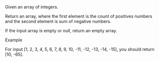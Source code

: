 Given an array of integers.

Return an array, where the first element is the count of positives numbers and the second element is sum of negative numbers.

If the input array is empty or null, return an empty array.

Example

For input [1, 2, 3, 4, 5, 6, 7, 8, 9, 10, -11, -12, -13, -14, -15], you should return [10, -65].
